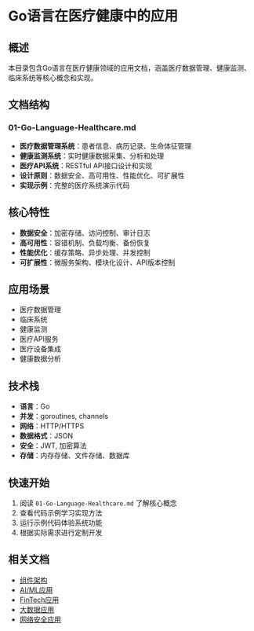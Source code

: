 # Go语言在医疗健康中的应用

## 概述

本目录包含Go语言在医疗健康领域的应用文档，涵盖医疗数据管理、健康监测、临床系统等核心概念和实现。

## 文档结构

### 01-Go-Language-Healthcare.md

- **医疗数据管理系统**：患者信息、病历记录、生命体征管理
- **健康监测系统**：实时健康数据采集、分析和处理
- **医疗API系统**：RESTful API接口设计和实现
- **设计原则**：数据安全、高可用性、性能优化、可扩展性
- **实现示例**：完整的医疗系统演示代码

## 核心特性

- **数据安全**：加密存储、访问控制、审计日志
- **高可用性**：容错机制、负载均衡、备份恢复
- **性能优化**：缓存策略、异步处理、并发控制
- **可扩展性**：微服务架构、模块化设计、API版本控制

## 应用场景

- 医疗数据管理
- 临床系统
- 健康监测
- 医疗API服务
- 医疗设备集成
- 健康数据分析

## 技术栈

- **语言**：Go
- **并发**：goroutines, channels
- **网络**：HTTP/HTTPS
- **数据格式**：JSON
- **安全**：JWT, 加密算法
- **存储**：内存存储、文件存储、数据库

## 快速开始

1. 阅读 `01-Go-Language-Healthcare.md` 了解核心概念
2. 查看代码示例学习实现方法
3. 运行示例代码体验系统功能
4. 根据实际需求进行定制开发

## 相关文档

- [组件架构](../组件架构/)
- [AI/ML应用](../04-AI-ML/Go语言/)
- [FinTech应用](../06-FinTech/Go语言/)
- [大数据应用](../07-Big-Data/Go语言/)
- [网络安全应用](../08-Cybersecurity/Go语言/)
